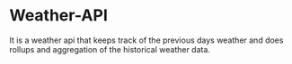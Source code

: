 # Weather-API
It is a weather api that keeps track of the previous days weather and does rollups and aggregation of the historical weather data.
